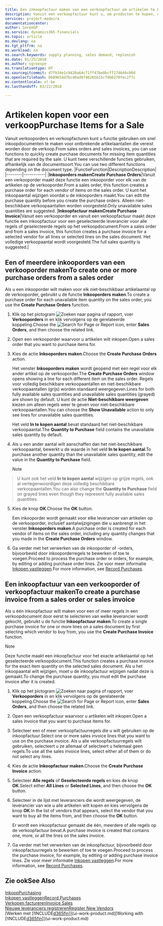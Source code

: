 ```yaml
---
title: Een inkoopfactuur maken van een verkoopfactuur om artikelen te kopen voor een verkoop | Microsoft Docs
description: Vanuit een verkoopfactuur kunt u, om producten te kopen, een inkoopfactuur maken voor een leverancier.
services: project-madeira
documentationcenter: 
author: SorenGP
ms.service: dynamics365-financials
ms.topic: article
ms.devlang: na
ms.tgt_pltfrm: na
ms.workload: na
ms.search.keywords: supply planning, sales demand, replenish
ms.date: 01/25/2018
ms.author: sgroespe
ms.translationtype: HT
ms.sourcegitcommit: d7fb34e1c9428a64c71ff47be8bcff174649c00d
ms.openlocfilehash: bb89654d7bc48ad9746265b15cf0b6270fec2f7c
ms.contentlocale: nl-be
ms.lasthandoff: 03/22/2018

---
```

# <a name="purchase-items-for-a-sale"></a><span data-ttu-id="1a98b-103">Artikelen kopen voor een verkoop</span><span class="sxs-lookup"><span data-stu-id="1a98b-103">Purchase Items for a Sale</span></span>
<span data-ttu-id="1a98b-104">Vanuit verkooporders en verkoopfacturen kunt u functie gebruiken om snel inkoopdocumenten te maken voor ontbrekende artikelaantallen die vereist worden door de verkoop.</span><span class="sxs-lookup"><span data-stu-id="1a98b-104">From sales orders and sales invoices, you can use functions to quickly create purchase documents for missing item quantities that are required by the sale.</span></span> <span data-ttu-id="1a98b-105">U kunt twee verschillende functies gebruiken, afhankelijk van de documentsoort.</span><span class="sxs-lookup"><span data-stu-id="1a98b-105">You can use two different functions depending on the document type.</span></span>
|<span data-ttu-id="1a98b-106">Functie</span><span class="sxs-lookup"><span data-stu-id="1a98b-106">Function</span></span>|<span data-ttu-id="1a98b-107">Description</span><span class="sxs-lookup"><span data-stu-id="1a98b-107">Description</span></span>|
|--------|-----------|
|<span data-ttu-id="1a98b-108">**Inkooporders maken**</span><span class="sxs-lookup"><span data-stu-id="1a98b-108">**Create Purchase Orders**</span></span>|<span data-ttu-id="1a98b-109">Vanuit een verkooporder maakt deze functie een inkooporder voor elk van de artikelen op de verkooporder.</span><span class="sxs-lookup"><span data-stu-id="1a98b-109">From a sales order, this function creates a purchase order for each vendor of items on the sales order.</span></span> <span data-ttu-id="1a98b-110">U kunt het inkoopaantal wijzigen voordat u de inkooporders maakt.</span><span class="sxs-lookup"><span data-stu-id="1a98b-110">You can edit the purchase quantity before you create the purchase orders.</span></span> <span data-ttu-id="1a98b-111">Alleen niet-beschikbare verkoopaantallen worden voorgesteld.</span><span class="sxs-lookup"><span data-stu-id="1a98b-111">Only unavailable sales quantities are suggested.</span></span>
|<span data-ttu-id="1a98b-112">**Inkoopfactuur maken**</span><span class="sxs-lookup"><span data-stu-id="1a98b-112">**Create Purchase Invoice**</span></span>|<span data-ttu-id="1a98b-113">Vanuit een verkooporder en vanuit een verkoopfactuur maakt deze functie een inkoopfactuur voor een geselecteerde leverancier voor alle regels of geselecteerde regels op het verkoopdocument.</span><span class="sxs-lookup"><span data-stu-id="1a98b-113">From a sales order and from a sales invoice, this function creates a purchase invoice for a selected vendor for all lines or selected lines on the sales document.</span></span> <span data-ttu-id="1a98b-114">Het volledige verkoopaantal wordt voorgesteld.</span><span class="sxs-lookup"><span data-stu-id="1a98b-114">The full sales quantity is suggested.</span></span>|

## <a name="to-create-one-or-more-purchase-orders-from-a-sales-order"></a><span data-ttu-id="1a98b-115">Een of meerdere inkooporders van een verkooporder maken</span><span class="sxs-lookup"><span data-stu-id="1a98b-115">To create one or more purchase orders from a sales order</span></span>
<span data-ttu-id="1a98b-116">Als u een inkooporder wilt maken voor elk niet-beschikbaar artikelaantal op de verkooporder, gebruikt u de functie **Inkooporders maken**.</span><span class="sxs-lookup"><span data-stu-id="1a98b-116">To create a purchase order for each unavailable item quantity on the sales order, you use the **Create Purchase Orders** function.</span></span>

1. <span data-ttu-id="1a98b-117">Klik op het pictogram ![Zoeken naar pagina of rapport](media/ui-search/search_small.png "pictogram Zoeken naar pagina of rapport"), voer **Verkooporders** in en klik vervolgens op de gerelateerde koppeling.</span><span class="sxs-lookup"><span data-stu-id="1a98b-117">Choose the ![Search for Page or Report](media/ui-search/search_small.png "Search for Page or Report icon") icon, enter **Sales Orders**, and then choose the related link.</span></span>
2. <span data-ttu-id="1a98b-118">Open een verkooporder waarvoor u artikelen wilt inkopen.</span><span class="sxs-lookup"><span data-stu-id="1a98b-118">Open a sales order that you want to purchase items for.</span></span>
3. <span data-ttu-id="1a98b-119">Kies de actie **Inkooporders maken**.</span><span class="sxs-lookup"><span data-stu-id="1a98b-119">Choose the **Create Purchase Orders** action.</span></span>

    <span data-ttu-id="1a98b-120">Het venster **Inkooporders maken** wordt geopend met een regel voor elk ander artikel op de verkooporder.</span><span class="sxs-lookup"><span data-stu-id="1a98b-120">The **Create Purchase Orders** window opens showing a line for each different item on the sales order.</span></span> <span data-ttu-id="1a98b-121">Regels voor volledig beschikbare verkoopaantallen en niet-beschikbare verkoopaantallen (grijs) worden standaard weergegeven.</span><span class="sxs-lookup"><span data-stu-id="1a98b-121">Lines for both fully available sales quantities and unavailable sales quantities (grayed) are shown by default.</span></span> <span data-ttu-id="1a98b-122">U kunt de actie **Niet-beschikbare weergeven** kiezen om alleen regels weer te geven voor niet-beschikbare verkoopaantallen.</span><span class="sxs-lookup"><span data-stu-id="1a98b-122">You can choose the **Show Unavailable** action to only see lines for unavailable sales quantities.</span></span>

    <span data-ttu-id="1a98b-123">Het veld **In te kopen aantal** bevat standaard het niet-beschikbare verkoopaantal.</span><span class="sxs-lookup"><span data-stu-id="1a98b-123">The **Quantity to Purchase** field contains the unavailable sales quantity by default.</span></span>
4. <span data-ttu-id="1a98b-124">Als u een ander aantal wilt aanschaffen dan het niet-beschikbare verkoopaantal, bewerkt u de waarde in het veld **In te kopen aantal**.</span><span class="sxs-lookup"><span data-stu-id="1a98b-124">To purchase another quantity than the unavailable sales quantity, edit the value in the **Quantity to Purchase** field.</span></span>

    > [!NOTE]  
>   <span data-ttu-id="1a98b-125">U kunt ook het veld **In te kopen aantal** wijzigen op grijze regels, ook al vertegenwoordigen deze volledig beschikbare verkoopaantallen.</span><span class="sxs-lookup"><span data-stu-id="1a98b-125">You can also change the **Quantity to Purchase** field on grayed lines even though they represent fully available sales quantities.</span></span>
5. <span data-ttu-id="1a98b-126">Kies de knop **OK**.</span><span class="sxs-lookup"><span data-stu-id="1a98b-126">Choose the **OK** button.</span></span>

    <span data-ttu-id="1a98b-127">Een inkooporder wordt gemaakt voor elke leverancier van artikelen op de verkooporder, inclusief aantalwijzigingen die u aanbrengt in het venster **Inkooporders maken**.</span><span class="sxs-lookup"><span data-stu-id="1a98b-127">A purchase order is created for each vendor of items on the sales order, including any quantity changes that you made in the **Create Purchase Orders** window.</span></span>
7. <span data-ttu-id="1a98b-128">Ga verder met het verwerken van de inkooporder of -orders, bijvoorbeeld door inkooporderregels te bewerken of toe te voegen.</span><span class="sxs-lookup"><span data-stu-id="1a98b-128">Proceed to process the purchase order or orders, for example, by editing or adding purchase order lines.</span></span> <span data-ttu-id="1a98b-129">Zie voor meer informatie [Inkopen vastleggen](purchasing-how-record-purchases.md).</span><span class="sxs-lookup"><span data-stu-id="1a98b-129">For more information, see [Record Purchases](purchasing-how-record-purchases.md).</span></span>


## <a name="to-create-a-purchase-invoice-from-a-sales-order-or-sales-invoice"></a><span data-ttu-id="1a98b-130">Een inkoopfactuur van een verkooporder of verkoopfactuur maken</span><span class="sxs-lookup"><span data-stu-id="1a98b-130">To create a purchase invoice from a sales order or sales invoice</span></span>
<span data-ttu-id="1a98b-131">Als u één inkoopfactuur wilt maken voor een of meer regels in een verkoopdocument door eerst te selecteren van welke leverancier wordt gekocht, gebruikt u de functie **Inkoopfactuur maken**.</span><span class="sxs-lookup"><span data-stu-id="1a98b-131">To create a single purchase invoice for one or more lines on a sales document by first selecting which vendor to buy from, you use the **Create Purchase Invoice** function.</span></span>

> [!NOTE]  
>   <span data-ttu-id="1a98b-132">Deze functie maakt een inkoopfactuur voor het exacte artikelaantal op het geselecteerde verkoopdocument.</span><span class="sxs-lookup"><span data-stu-id="1a98b-132">This function creates a purchase invoice for the exact item quantity on the selected sales document.</span></span> <span data-ttu-id="1a98b-133">Als u het inkoopaantal wilt wijzigen, moet u de inkoopfactuur wijzigen nadat deze is gemaakt.</span><span class="sxs-lookup"><span data-stu-id="1a98b-133">To change the purchase quantity, you must edit the purchase invoice after it is created.</span></span>  

1. <span data-ttu-id="1a98b-134">Klik op het pictogram ![Zoeken naar pagina of rapport](media/ui-search/search_small.png "pictogram Zoeken naar pagina of rapport"), voer **Verkooporders** in en klik vervolgens op de gerelateerde koppeling.</span><span class="sxs-lookup"><span data-stu-id="1a98b-134">Choose the ![Search for Page or Report](media/ui-search/search_small.png "Search for Page or Report icon") icon, enter **Sales Orders**, and then choose the related link.</span></span>
2. <span data-ttu-id="1a98b-135">Open een verkoopfactuur waarvoor u artikelen wilt inkopen.</span><span class="sxs-lookup"><span data-stu-id="1a98b-135">Open a sales invoice that you want to purchase items for.</span></span>
3. <span data-ttu-id="1a98b-136">Selecteer een of meer verkoopfactuurregels die u wilt gebruiken op de inkoopfactuur.</span><span class="sxs-lookup"><span data-stu-id="1a98b-136">Select one or more sales invoice lines that you want to use on the purchase invoice.</span></span> <span data-ttu-id="1a98b-137">Als u alle verkoopfactuurregels wilt gebruiken, selecteert u ze allemaal of selecteert u helemaal geen regels.</span><span class="sxs-lookup"><span data-stu-id="1a98b-137">To use all the sales invoice lines, select either all of them or do not select any lines.</span></span>
4. <span data-ttu-id="1a98b-138">Kies de actie **Inkoopfactuur maken**.</span><span class="sxs-lookup"><span data-stu-id="1a98b-138">Choose the **Create Purchase Invoice** action.</span></span>
5. <span data-ttu-id="1a98b-139">Selecteer **Alle regels** of **Geselecteerde regels** en kies de knop **OK**.</span><span class="sxs-lookup"><span data-stu-id="1a98b-139">Select either **All Lines** or **Selected Lines**, and then choose the **OK** button.</span></span>  
6. <span data-ttu-id="1a98b-140">Selecteer in de lijst met leveranciers die wordt weergegeven, de leverancier van wie u alle artikelen wilt kopen en kies vervolgens de knop **OK**.</span><span class="sxs-lookup"><span data-stu-id="1a98b-140">In the list of vendors that appears, select the vendor that you want to buy all the items from, and then choose the **OK** button.</span></span>

    <span data-ttu-id="1a98b-141">Er wordt een inkoopfactuur gemaakt die één, meerdere of alle regels op de verkoopfactuur bevat.</span><span class="sxs-lookup"><span data-stu-id="1a98b-141">A purchase invoice is created that contains one, more, or all the lines on the sales invoice.</span></span>
7. <span data-ttu-id="1a98b-142">Ga verder met het verwerken van de inkoopfactuur, bijvoorbeeld door inkoopfactuurregels te bewerken of toe te voegen.</span><span class="sxs-lookup"><span data-stu-id="1a98b-142">Proceed to process the purchase invoice, for example, by editing or adding purchase invoice lines.</span></span> <span data-ttu-id="1a98b-143">Zie voor meer informatie [Inkopen vastleggen](purchasing-how-record-purchases.md).</span><span class="sxs-lookup"><span data-stu-id="1a98b-143">For more information, see [Record Purchases](purchasing-how-record-purchases.md).</span></span>

## <a name="see-also"></a><span data-ttu-id="1a98b-144">Zie ook</span><span class="sxs-lookup"><span data-stu-id="1a98b-144">See Also</span></span>
[<span data-ttu-id="1a98b-145">Inkoop</span><span class="sxs-lookup"><span data-stu-id="1a98b-145">Purchasing</span></span>](purchasing-manage-purchasing.md)  
[<span data-ttu-id="1a98b-146">Inkopen vastleggen</span><span class="sxs-lookup"><span data-stu-id="1a98b-146">Record Purchases</span></span>](purchasing-how-record-purchases.md)  
[<span data-ttu-id="1a98b-147">Verkopen factureren</span><span class="sxs-lookup"><span data-stu-id="1a98b-147">Invoice Sales</span></span>](sales-how-invoice-sales.md)  
[<span data-ttu-id="1a98b-148">Nieuwe leveranciers registreren</span><span class="sxs-lookup"><span data-stu-id="1a98b-148">Register New Vendors</span></span>](purchasing-how-register-new-vendors.md)  
<span data-ttu-id="1a98b-149">[Werken met [!INCLUDE[d365fin](includes/d365fin_md.md)]](ui-work-product.md)</span><span class="sxs-lookup"><span data-stu-id="1a98b-149">[Working with [!INCLUDE[d365fin](includes/d365fin_md.md)]](ui-work-product.md)</span></span>

